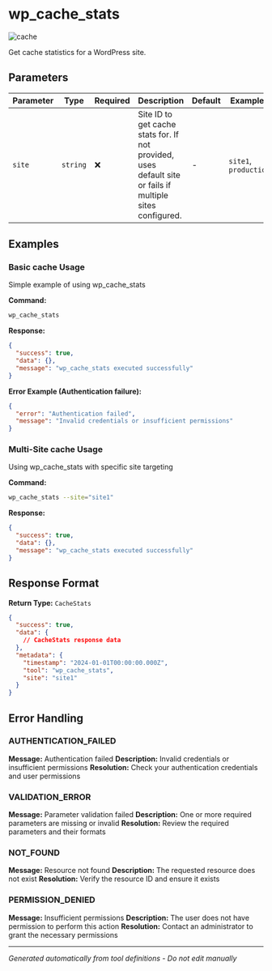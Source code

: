 # wp_cache_stats

![cache](https://img.shields.io/badge/category-cache-grey)

Get cache statistics for a WordPress site.

## Parameters

| Parameter | Type     | Required | Description                                                                                               | Default | Examples              |
| --------- | -------- | -------- | --------------------------------------------------------------------------------------------------------- | ------- | --------------------- |
| `site`    | `string` | ❌       | Site ID to get cache stats for. If not provided, uses default site or fails if multiple sites configured. | -       | `site1`, `production` |

## Examples

### Basic cache Usage

Simple example of using wp_cache_stats

**Command:**

```bash
wp_cache_stats
```

**Response:**

```json
{
  "success": true,
  "data": {},
  "message": "wp_cache_stats executed successfully"
}
```

**Error Example (Authentication failure):**

```json
{
  "error": "Authentication failed",
  "message": "Invalid credentials or insufficient permissions"
}
```

### Multi-Site cache Usage

Using wp_cache_stats with specific site targeting

**Command:**

```bash
wp_cache_stats --site="site1"
```

**Response:**

```json
{
  "success": true,
  "data": {},
  "message": "wp_cache_stats executed successfully"
}
```

## Response Format

**Return Type:** `CacheStats`

```json
{
  "success": true,
  "data": {
    // CacheStats response data
  },
  "metadata": {
    "timestamp": "2024-01-01T00:00:00.000Z",
    "tool": "wp_cache_stats",
    "site": "site1"
  }
}
```

## Error Handling

### AUTHENTICATION_FAILED

**Message:** Authentication failed **Description:** Invalid credentials or insufficient permissions **Resolution:**
Check your authentication credentials and user permissions

### VALIDATION_ERROR

**Message:** Parameter validation failed **Description:** One or more required parameters are missing or invalid
**Resolution:** Review the required parameters and their formats

### NOT_FOUND

**Message:** Resource not found **Description:** The requested resource does not exist **Resolution:** Verify the
resource ID and ensure it exists

### PERMISSION_DENIED

**Message:** Insufficient permissions **Description:** The user does not have permission to perform this action
**Resolution:** Contact an administrator to grant the necessary permissions

---

_Generated automatically from tool definitions - Do not edit manually_
